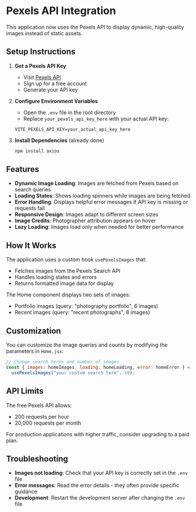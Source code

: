 # Pexels API Integration

This application now uses the Pexels API to display dynamic, high-quality images instead of static assets.

## Setup Instructions

1. **Get a Pexels API Key**
   - Visit [Pexels API](https://www.pexels.com/api/)
   - Sign up for a free account
   - Generate your API key

2. **Configure Environment Variables**
   - Open the `.env` file in the root directory
   - Replace `your_pexels_api_key_here` with your actual API key:
   ```
   VITE_PEXELS_API_KEY=your_actual_api_key_here
   ```

3. **Install Dependencies** (already done)
   ```bash
   npm install axios
   ```

## Features

- **Dynamic Image Loading**: Images are fetched from Pexels based on search queries
- **Loading States**: Shows loading spinners while images are being fetched
- **Error Handling**: Displays helpful error messages if API key is missing or requests fail
- **Responsive Design**: Images adapt to different screen sizes
- **Image Credits**: Photographer attribution appears on hover
- **Lazy Loading**: Images load only when needed for better performance

## How It Works

The application uses a custom hook `usePexelsImages` that:
- Fetches images from the Pexels Search API
- Handles loading states and errors
- Returns formatted image data for display

The Home component displays two sets of images:
- Portfolio images (query: "photography portfolio", 6 images)
- Recent images (query: "recent photographs", 8 images)

## Customization

You can customize the image queries and counts by modifying the parameters in `Home.jsx`:

```javascript
// Change search terms and number of images
const { images: homeImages, loading: homeLoading, error: homeError } = 
  usePexelsImages("your custom search term", 10);
```

## API Limits

The free Pexels API allows:
- 200 requests per hour
- 20,000 requests per month

For production applications with higher traffic, consider upgrading to a paid plan.

## Troubleshooting

- **Images not loading**: Check that your API key is correctly set in the `.env` file
- **Error messages**: Read the error details - they often provide specific guidance
- **Development**: Restart the development server after changing the `.env` file
